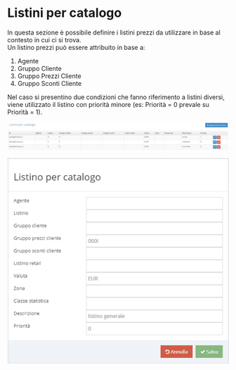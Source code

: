 # Listini per catalogo

In questa sezione è possibile definire i listini prezzi da utilizzare in base al contesto in cui ci si trova.  
Un listino prezzi può essere attribuito in base a:

1. Agente
2. Gruppo Cliente
3. Gruppo Prezzi Cliente
4. Gruppo Sconti Cliente

Nel caso si presentino due condizioni che fanno riferimento a listini diversi, viene utilizzato il listino con priorità minore \(es: Priorità = 0 prevale su Priorità = 1\).

![Listini per catalogo](../../.gitbook/assets/listinipercatalogo.PNG)

![Form inserimento nuovo listino per catalogo](../../.gitbook/assets/newlistino.PNG)

